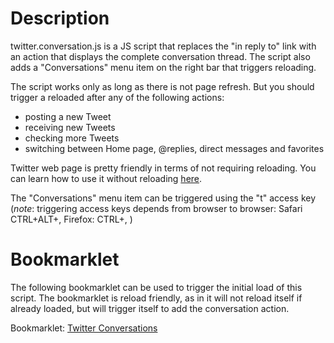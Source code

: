 # Description

twitter.conversation.js is a JS script that replaces the "in reply to" link with an action that displays the complete conversation thread. The script also adds a "Conversations" menu item on the right bar that triggers reloading.

The script works only as long as there is not page refresh. But you should trigger a reloaded after any of the following actions:

- posting a new Tweet
- receiving new Tweets
- checking more Tweets
- switching between Home page, @replies, direct messages and favorites

Twitter web page is pretty friendly in terms of not requiring reloading. You can learn how to use it without reloading [here](http://jots.mypopescu.com/post/824229397/twitter-shortcuts).

The "Conversations" menu item can be triggered using the "t" access key (*note*: triggering access keys depends from browser to browser: Safari CTRL+ALT+<key>, Firefox: CTRL+<key>, )

# Bookmarklet

The following bookmarklet can be used to trigger the initial load of this script. The bookmarklet is reload friendly, as in it will not reload itself if already loaded, but will trigger itself to add the conversation action.

Bookmarklet: <a href="javascript:(function(){if(typeof(twittrConv)!='undefined'){twittrConv.attach()}else{d=document;s=d.createElement('script');s.type='text/javascript';s.src='http://github.com/al3xandru/twitter-conversation/raw/master/twitter.conversation.js';d.body.appendChild(s)}})();" title="Twitter Conversations Bookmarklet">Twitter Conversations</a>
